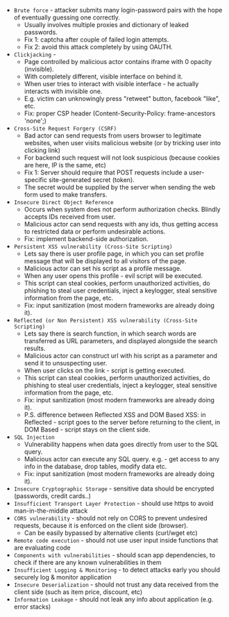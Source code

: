 * `Brute force` - attacker submits many login-password pairs with the hope of eventually guessing one correctly.
    * Usually involves multiple proxies and dictionary of leaked passwords.
    * Fix 1: captcha after couple of failed login attempts.
    * Fix 2: avoid this attack completely by using OAUTH.
* `Clickjacking` - 
    * Page controlled by malicious actor contains iframe with 0 opacity (invisible).
    * With completely different, visible interface on behind it. 
    * When user tries to interact with visible interface - he actually interacts with invisible one. 
    * E.g. victim can unknowingly press "retweet" button, facebook "like", etc.
    * Fix: proper CSP header (Content-Security-Policy: frame-ancestors 'none';)
* `Cross-Site Request Forgery (CSRF)`
    * Bad actor can send requests from users browser to legitimate websites, when user visits malicious website (or by tricking user into clicking link)
    * For backend such request will not look suspicious (because cookies are here, IP is the same, etc)
    * Fix 1: Server should require that POST requests include a user-specific site-generated secret (token). 
    * The secret would be supplied by the server when sending the web form used to make transfers.
* `Insecure Direct Object Reference`
    * Occurs when system does not perform authorization checks. Blindly accepts IDs received from user.
    * Malicious actor can send requests with any ids, thus getting access to restricted data or perform undesirable actions.
    * Fix: implement backend-side authorization.
* `Persistent XSS vulnerability (Cross-Site Scripting)`
    * Lets say there is user profile page, in which you can set profile message that will be displayed to all visitors of the page.
    * Malicious actor can set his script as a profile message.
    * When any user opens this profile - evil script will be executed.
    * This script can steal cookies, perform unauthorized activities, do phishing to steal user credentials, inject a keylogger, steal sensitive information from the page, etc.
    * Fix: input sanitization (most modern frameworks are already doing it).
* `Reflected (or Non Persistent) XSS vulnerability (Cross-Site Scripting)`
    * Lets say there is search function, in which search words are transferred as URL parameters, and displayed alongside the search results.
    * Malicious actor can construct url with his script as a parameter and send it to unsuspecting user.
    * When user clicks on the link - script is getting executed.
    * This script can steal cookies, perform unauthorized activities, do phishing to steal user credentials, inject a keylogger, steal sensitive information from the page, etc.
    * Fix: input sanitization (most modern frameworks are already doing it).
    * P.S. difference between Reflected XSS and DOM Based XSS: in Reflected - script goes to the server before returning to the client, in DOM Based - script stays on the client side.
* `SQL Injection`
    * Vulnerability happens when data goes directly from user to the SQL query.
    * Malicious actor can execute any SQL query. e.g. - get access to any info in the database, drop tables, modify data etc.
    * Fix: input sanitization (most modern frameworks are already doing it).
* `Insecure Cryptographic Storage` - sensitive data should be encrypted (passwords, credit cards..)
* `Insufficient Transport Layer Protection` - should use https to avoid man-in-the-middle attack
* `CORS vulnerability` - should not rely on CORS to prevent undesired requests, because it is enforced on the client side (browser). 
    * Can be easily bypassed by alternative clients (curl/wget etc)
* `Remote code execution` - should not use user input inside functions that are evaluating code
* `Components with vulnerabilities` - should scan app dependencies, to check if there are any known vulnerabilities in them
* `Insufficient Logging & Monitoring` - to detect attacks early you should securely log & monitor application
* `Insecure Deserialization` - should not trust any data received from the client side (such as item price, discount, etc)
* `Information Leakage` - should not leak any info about application (e.g. error stacks)
